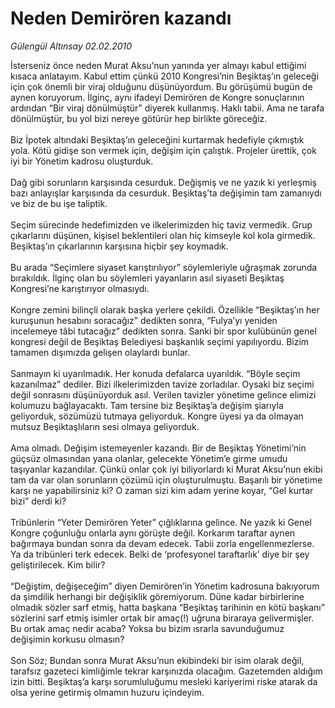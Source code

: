 # Neden Demirören kazandı

*Gülengül Altınsay 02.02.2010*

<div class="taraf_structure_2col_1zq">
<div class="margen_n">



 <p>İsterseniz önce neden Murat Aksu’nun yanında yer almayı kabul ettiğimi kısaca anlatayım. Kabul ettim çünkü 2010 Kongresi’nin Beşiktaş’ın geleceği için çok önemli bir viraj olduğunu düşünüyordum. Bu görüşümü bugün de aynen koruyorum. İlginç, aynı ifadeyi Demirören de Kongre sonuçlarının ardından “Bir viraj dönülmüştür” diyerek kullanmış. Haklı tabii. Ama ne tarafa dönülmüştür, bu yol bizi nereye götürür hep birlikte göreceğiz. <br/><br/>Biz İpotek altındaki Beşiktaş’ın geleceğini kurtarmak hedefiyle çıkmıştık yola. Kötü gidişe son vermek için, değişim için çalıştık. Projeler ürettik, çok iyi bir Yönetim kadrosu oluşturduk. <br/><br/>Dağ gibi sorunların karşısında cesurduk. Değişmiş ve ne yazık ki yerleşmiş bazı anlayışlar karşısında da cesurduk. Beşiktaş’ta değişimin tam zamanıydı ve biz de bu işe taliptik. <br/><br/>Seçim sürecinde hedefimizden ve ilkelerimizden hiç taviz vermedik. Grup çıkarlarını düşünen, kişisel beklentileri olan hiç kimseyle kol kola girmedik. Beşiktaş’ın çıkarlarının karşısına hiçbir şey koymadık. <br/><br/>Bu arada “Seçimlere siyaset karıştırılıyor” söylemleriyle uğraşmak zorunda bırakıldık. İlginç olan bu söylemleri yayanların asıl siyaseti Beşiktaş Kongresi’ne karıştırıyor olmasıydı. <br/><br/>Kongre zemini bilinçli olarak başka yerlere çekildi. Özellikle “Beşiktaş’ın her kuruşunun hesabını soracağız” dedikten sonra, “Fulya’yı yeniden incelemeye tâbi tutacağız” dedikten sonra. Sanki bir spor kulübünün genel kongresi değil de Beşiktaş Belediyesi başkanlık seçimi yapılıyordu. Bizim tamamen dışımızda gelişen olaylardı bunlar. <br/><br/>Sanmayın ki uyarılmadık. Her konuda defalarca uyarıldık. “Böyle seçim kazanılmaz” dediler. Bizi ilkelerimizden tavize zorladılar. Oysaki biz seçimi değil sonrasını düşünüyorduk asıl. Verilen tavizler yönetime gelince elimizi kolumuzu bağlayacaktı. Tam tersine biz Beşiktaş’a değişim şiarıyla geliyorduk, sözümüzü tutmaya geliyorduk. Kongre üyesi ya da olmayan mutsuz Beşiktaşlıların sesi olmaya geliyorduk. <br/><br/>Ama olmadı. Değişim istemeyenler kazandı. Bir de Beşiktaş Yönetimi’nin güçsüz olmasından yana olanlar, gelecekte Yönetim’e girme umudu taşıyanlar kazandılar. Çünkü onlar çok iyi biliyorlardı ki Murat Aksu’nun ekibi tam da var olan sorunların çözümü için oluşturulmuştu. Başarılı bir yönetime karşı ne yapabilirsiniz ki? O zaman sizi kim adam yerine koyar, “Gel kurtar bizi” derdi ki? <br/><br/>Tribünlerin “Yeter Demirören Yeter” çığlıklarına gelince. Ne yazık ki Genel Kongre çoğunluğu onlarla aynı görüşte değil. Korkarım taraftar aynen bağırmaya bundan sonra da devam edecek. Tabii zorla engellenmezlerse. Ya da tribünleri terk edecek. Belki de ‘profesyonel taraftarlık’ diye bir şey geliştirilecek. Kim bilir? <br/><br/>“Değiştim, değişeceğim” diyen Demirören’in Yönetim kadrosuna bakıyorum da şimdilik herhangi bir değişiklik göremiyorum. Düne kadar birbirlerine olmadık sözler sarf etmiş, hatta başkana “Beşiktaş tarihinin en kötü başkanı” sözlerini sarf etmiş isimler ortak bir amaç(!) uğruna biraraya gelivermişler. Bu ortak amaç nedir acaba? Yoksa bu bizim ısrarla savunduğumuz değişimin korkusu olmasın? <br/><br/>Son Söz; Bundan sonra Murat Aksu’nun ekibindeki bir isim olarak değil, tarafsız gazeteci kimliğimle tekrar karşınızda olacağım. Gazetemden aldığım izin bitti. Beşiktaş’a karşı sorumluluğumu mesleki kariyerimi riske atarak da olsa yerine getirmiş olmamın huzuru içindeyim.</p>
<br/>
<br/>
<br/>



<br/>


<div id="taraf_not">
</div>

</div>


</div>
